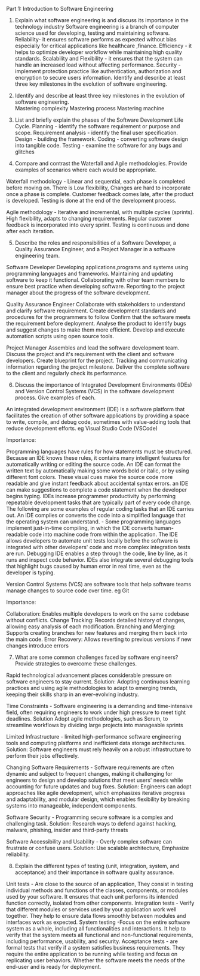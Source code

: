 Part 1: Introduction to Software Engineering

1. Explain what software engineering is and discuss its importance in the technology industry
Software engineering is a branch of computer science used for developing, testing and maintaining software.
Reliability- it ensures software performs as expected without bias especially for critical applications like healthcare ,finance. 
Efficiency - it helps to optimize developer workflow while maintaining high quality standards.
Scalability and Flexibility - it ensures that the system can handle an increased load without affecting performance.
Security - implement protection practice like authentication, authorization and encryption to secure users information. Identify and describe at least three key milestones in the evolution of software engineering.


2. Identify and describe at least three key milestones in the evolution of software engineering.  
Mastering complexity
Mastering process
Mastering machine


3. List and briefly explain the phases of the Software Development Life Cycle.
Planning - identify the software requirement or purpose and scope.
Requirement analysis - identify the final user specification. 
Design - building the framework. 
Coding - converting software design into tangible code.
Testing - examine the software for any bugs and glitches

4. Compare and contrast the Waterfall and Agile methodologies. Provide examples of scenarios where each would be appropriate.

Waterfall methodology - Linear and sequential, each phase is completed before moving on. 
There is Low flexibility,
Changes are hard to incorporate once a phase is complete.
Customer feedback comes late, after the product is developed.
Testing is done at the end of the development process.


Agile methodology - Iterative and incremental, with multiple cycles (sprints). 
High flexibility, adapts to changing requirements. 
Regular customer feedback is incorporated into every sprint. 
Testing is continuous and done after each iteration.


5. Describe the roles and responsibilities of a Software Developer, a Quality Assurance Engineer, and a Project Manager in a software engineering team.

Software Developer 
Developing applications,programs and systems using programming languages and frameworks.
Maintaining and updating software to keep it functional. 
Collaborating with other team members to ensure best practice when developing software.
Reporting to the project manager about the progress of the software development.

Quality Assurance Engineer 
Collaborate with stakeholders to understand and clarify software requirement.
Create development standards and procedures for the programmers to follow
Confirm that the software meets the requirement before deployment. 
Analyse the product to identify bugs and suggest changes to make them more efficient. 
Develop and execute automation scripts using open source tools.

Project Manager 
Assembles and lead the software development team.
Discuss the project and it's requirement with the client and software developers.
Create blueprint for the project.
Tracking and communicating information regarding the project milestone.
Deliver the complete software to the client and regularly check its performance.


6. Discuss the importance of Integrated Development Environments (IDEs) and Version Control Systems (VCS) in the software development process. Give examples of each.

An integrated development environment (IDE) is a software platform that facilitates the creation of other software applications by providing a space to write, compile, and debug code, sometimes with value-adding tools that reduce development efforts. eg Visual Studio Code (VSCode)

Importance:

Programming languages have rules for how statements must be structured. Because an IDE knows these rules, it contains many intelligent features for automatically writing or editing the source code.
An IDE can format the written text by automatically making some words bold or italic, or by using different font colors. These visual cues make the source code more readable and give instant feedback about accidental syntax errors.
an IDE can make suggestions to complete a code statement when the developer begins typing.
IDEs increase programmer productivity by performing repeatable development tasks that are typically part of every code change. The following are some examples of regular coding tasks that an IDE carries out.
An IDE compiles or converts the code into a simplified language that the operating system can understand. - Some programming languages implement just-in-time compiling, in which the IDE converts human-readable code into machine code from within the application.
The IDE allows developers to automate unit tests locally before the software is integrated with other developers' code and more complex integration tests are run.
Debugging IDE enables a step through the code, line by line, as it runs and inspect code behavior. IDEs also integrate several debugging tools that highlight bugs caused by human error in real time, even as the developer is typing.

Version Control Systems (VCS) are software tools that help software teams manage changes to source code over time. eg Git

Importance:

Collaboration: Enables multiple developers to work on the same codebase without conflicts.
Change Tracking: Records detailed history of changes, allowing easy analysis of each modification. 
Branching and Merging: Supports creating branches for new features and merging them back into the main code.
Error Recovery: Allows reverting to previous versions if new changes introduce errors

7. What are some common challenges faced by software engineers? Provide strategies to overcome these challenges.

Rapid technological advancement places considerable pressure on software engineers to stay current.
Solution: 
Adopting continuous learning practices and using agile methodologies to adapt to emerging trends, keeping their skills sharp in an ever-evolving industry.

Time Constraints - Software engineering is a demanding and time-intensive field, often requiring engineers to work under high pressure to meet tight deadlines.
Solution 
Adopt agile methodologies, such as Scrum, to streamline workflows by dividing large projects into manageable sprints 

Limited Infrastructure - limited high-performance software engineering tools and computing platforms and inefficient data storage architectures. 
Solution: 
Software engineers must rely heavily on a robust infrastructure to perform their jobs effectively.

Changing Software Requirements - Software requirements are often dynamic and subject to frequent changes, making it challenging for engineers to design and develop solutions that meet users' needs while accounting for future updates and bug fixes. 
Solution: 
Engineers can adopt approaches like agile development, which emphasizes iterative progress and adaptability, and modular design, which enables flexibility by breaking systems into manageable, independent components.

Software Security - Programming secure software is a complex and challenging task. 
Solution: 
Research ways to defend against hacking, malware, phishing, insider and third-party threats

Software Accessibility and Usability - Overly complex software can frustrate or confuse users. 
Solution: 
Use scalable architecture, Emphasize reliability.

8. Explain the different types of testing (unit, integration, system, and acceptance) and their importance in software quality assurance.

Unit tests - Are close to the source of an application, They consist in testing individual methods and functions of the classes, components, or modules used by your software. It ensures that each unit performs its intended function correctly, isolated from other components.
Integration tests - Verify that different modules or services used by your application work well together. They help to ensure data flows smoothly between modules and interfaces work as expected.
System testing -Focus on the entire software system as a whole, including all functionalities and interactions. It help to verify that the system meets all functional and non-functional requirements, including performance, usability, and security.
Acceptance tests - are formal tests that verify if a system satisfies business requirements. They require the entire application to be running while testing and focus on replicating user behaviors. Whether the software meets the needs of the end-user and is ready for deployment.